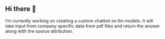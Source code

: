 ## Hi there 👋
 I’m currently working on creating a custom chatbot on llm models. It will take input from company specific data from pdf files and return the answer along with the source attribution.
<!--
**AnupamIITISM/AnupamIITISM** is a ✨ _special_ ✨ repository because its `README.md` (this file) appears on your GitHub profile.

Here are some ideas to get you started:

- 🔭 I’m currently working on ...
- 🌱 I’m currently learning ...
- 👯 I’m looking to collaborate on ...
- 🤔 I’m looking for help with ...
- 💬 Ask me about ...
- 📫 How to reach me: ...
- 😄 Pronouns: ...
- ⚡ Fun fact: ...
-->

